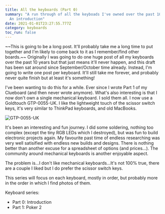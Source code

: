 ```yaml
---
title: All the keyboards (Part 0)
summary: "A run through of all the keyboads I've owned over the past 10 years:
  An introduction"
date: 2021-01-01T23:27:55.777Z
category: keyboards
toc_run: false
---
```

\~\~This is going to be a long post. It'll probably take me a long time to put together and I'm likely to come back to it as I remember/find other boards.\~\~ Originally I was going to do one huge post of all my keyboards over the past 10 years but that just means it'll never happen, and this draft has been sat around since September/October time already. Instead, I'm going to write one post per keyboard. It'll still take me forever, and probably never quite finish but at least it's something!

I've been wanting to do this for a while. Ever since I wrote Part 1 of my Clueboard (and then never wrote anymore). What's also interesting is that I now don't own a single mechanical keyboard. I sold them all. I now use a Goldtouch GTP-0055-UK. I like the lightweight touch of the scissor switch keys, it's very similar to ThinkPad keyboards, and old MacBooks. 

![GTP-0055-UK](/images/goldtouch.jpg "oh the ergonomics!")

It's been an interesting and fun journey. I did some soldering, nothing too complex (except the tiny RGB LEDs which I destroyed), but was fun to build electronic projects again. My favourite past time of endless researching was very well satisified with endless new builds and designs. There is nothing better than another excuse for a spreadsheet of options (and prices...). The community around mechanical keyboards is another enjoyable aspect.  

The problem is...I don't like mechanical keyboards...It's not 100% true, there are a couple I liked but I do prefer the scissor switch keys. 

This series will focus on each keyboard, mostly in order, but probably more in the order in which I find photos of them. 

Keyboard series:

* Part 0: Introduction
* Part 1: Poker 2